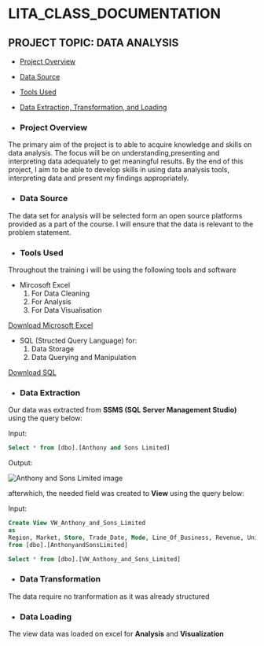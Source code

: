 # LITA_CLASS_DOCUMENTATION
## PROJECT TOPIC: DATA ANALYSIS
   - [Project Overview](#Project-Overview)
   
   - [Data Source](#Data-Source)

   - [Tools Used](#Tools-Used)
 
   - [Data Extraction, Transformation, and Loading](#Data-Extraction-Transformation-and-Loading)
 
- ### Project Overview
The primary aim of the project is to able to acquire knowledge and skills on data analysis. The focus will be on understanding,presenting and interpreting data adequately to get meaningful results. By the end of this project, I aim to be able to develop skills in using data analysis tools, interpreting data and present my findings appropriately.
 
- ### Data Source
The data set for analysis will be selected form an open source platforms provided as a part of the course. I will ensure that the data is relevant to the problem statement.

- ### Tools Used
Throughout the training i will be using the following tools and software

- Mircosoft Excel
  1. For Data Cleaning
  2. For Analysis
  3. For Data Visualisation
   
[Download Microsoft Excel](https://microsoft-excel-2016.en.download.it/#google_vignette)
    
- SQL (Structed Query Language) for:
   1. Data Storage
   2. Data Querying and Manipulation
    
[Download SQL](https://www.microsoft.com/en-us/sql-server/sql-server-downloads)

- ### Data Extraction

Our data was extracted from **SSMS (SQL Server Management Studio)** using the query below:

Input:
```SQL 
Select * from [dbo].[Anthony and Sons Limited]
```

Output:

![Anthony and Sons Limited image](https://github.com/user-attachments/assets/b1298dfa-464a-42f2-9643-0f3dc57995fb)

afterwhich, the needed field was created to **View** using the query below:

Input:
```SQL 
Create View VW_Anthony_and_Sons_Limited
as
Region, Market, Store, Trade_Date, Mode, Line_Of_Business, Revenue, Units_Sold, Transaction_Category
from [dbo].[AnthonyandSonsLimited]
```

```SQL
Select * from [dbo].[VW_Anthony_and_Sons_Limited]
```

- ### Data Transformation

The data require no tranformation as it was already structured

- ### Data Loading

The view data was loaded on excel for **Analysis** and **Visualization**



